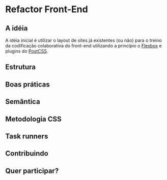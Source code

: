 # Refactor Front-End

## A idéia
A idéia inicial é utilizar o layout de sites já existentes (ou não) para o treino da codificação colaborativa do front-end utilizando a princípio o [Flexbox](http://www.w3schools.com/css/css3_flexbox.asp) e plugins do [PostCSS](https://github.com/postcss/postcss).

## Estrutura

## Boas práticas

## Semântica

## Metodologia CSS

## Task runners

## Contribuindo

## Quer participar?